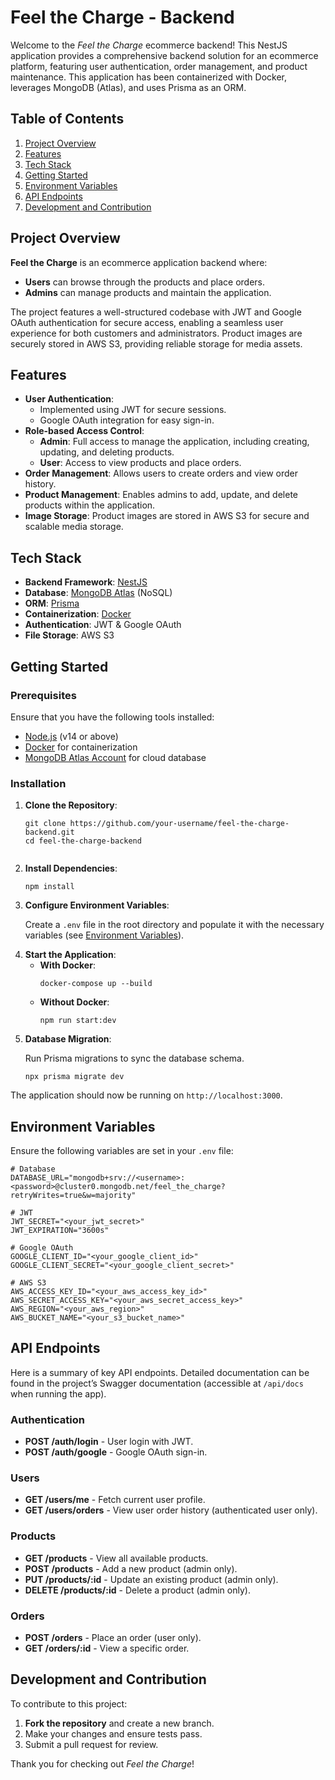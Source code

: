 <!DOCTYPE html>
<html lang="en">
<head>
  <meta charset="UTF-8">
  <meta name="viewport" content="width=device-width, initial-scale=1.0">
</head>
<body>

<h1>Feel the Charge - Backend</h1>

<p>Welcome to the <em>Feel the Charge</em> ecommerce backend! This NestJS application provides a comprehensive backend solution for an ecommerce platform, featuring user authentication, order management, and product maintenance. This application has been containerized with Docker, leverages MongoDB (Atlas), and uses Prisma as an ORM.</p>

<h2>Table of Contents</h2>
<ol>
  <li><a href="#project-overview">Project Overview</a></li>
  <li><a href="#features">Features</a></li>
  <li><a href="#tech-stack">Tech Stack</a></li>
  <li><a href="#getting-started">Getting Started</a></li>
  <li><a href="#environment-variables">Environment Variables</a></li>
  <li><a href="#api-endpoints">API Endpoints</a></li>
  <li><a href="#development-and-contribution">Development and Contribution</a></li>
</ol>

<h2 id="project-overview">Project Overview</h2>
<p><strong>Feel the Charge</strong> is an ecommerce application backend where:</p>
<ul>
  <li><strong>Users</strong> can browse through the products and place orders.</li>
  <li><strong>Admins</strong> can manage products and maintain the application.</li>
</ul>
<p>The project features a well-structured codebase with JWT and Google OAuth authentication for secure access, enabling a seamless user experience for both customers and administrators. Product images are securely stored in AWS S3, providing reliable storage for media assets.</p>

<h2 id="features">Features</h2>
<ul>
  <li><strong>User Authentication</strong>:
    <ul>
      <li>Implemented using JWT for secure sessions.</li>
      <li>Google OAuth integration for easy sign-in.</li>
    </ul>
  </li>
  <li><strong>Role-based Access Control</strong>:
    <ul>
      <li><strong>Admin</strong>: Full access to manage the application, including creating, updating, and deleting products.</li>
      <li><strong>User</strong>: Access to view products and place orders.</li>
    </ul>
  </li>
  <li><strong>Order Management</strong>: Allows users to create orders and view order history.</li>
  <li><strong>Product Management</strong>: Enables admins to add, update, and delete products within the application.</li>
  <li><strong>Image Storage</strong>: Product images are stored in AWS S3 for secure and scalable media storage.</li>
</ul>

<h2 id="tech-stack">Tech Stack</h2>
<ul>
  <li><strong>Backend Framework</strong>: <a href="https://nestjs.com/">NestJS</a></li>
  <li><strong>Database</strong>: <a href="https://www.mongodb.com/atlas">MongoDB Atlas</a> (NoSQL)</li>
  <li><strong>ORM</strong>: <a href="https://www.prisma.io/">Prisma</a></li>
  <li><strong>Containerization</strong>: <a href="https://www.docker.com/">Docker</a></li>
  <li><strong>Authentication</strong>: JWT & Google OAuth</li>
  <li><strong>File Storage</strong>: AWS S3</li>
</ul>

<h2 id="getting-started">Getting Started</h2>

<h3>Prerequisites</h3>
<p>Ensure that you have the following tools installed:</p>
<ul>
  <li><a href="https://nodejs.org/">Node.js</a> (v14 or above)</li>
  <li><a href="https://www.docker.com/">Docker</a> for containerization</li>
  <li><a href="https://www.mongodb.com/cloud/atlas">MongoDB Atlas Account</a> for cloud database</li>
</ul>

<h3>Installation</h3>
<ol>
  <li><strong>Clone the Repository</strong>:
    <pre><code>git clone https://github.com/your-username/feel-the-charge-backend.git
cd feel-the-charge-backend
    </code></pre>
  </li>
  <li><strong>Install Dependencies</strong>:
    <pre><code>npm install</code></pre>
  </li>
  <li><strong>Configure Environment Variables</strong>:
    <p>Create a <code>.env</code> file in the root directory and populate it with the necessary variables (see <a href="#environment-variables">Environment Variables</a>).</p>
  </li>
  <li><strong>Start the Application</strong>:
    <ul>
      <li><strong>With Docker</strong>:
        <pre><code>docker-compose up --build</code></pre>
      </li>
      <li><strong>Without Docker</strong>:
        <pre><code>npm run start:dev</code></pre>
      </li>
    </ul>
  </li>
  <li><strong>Database Migration</strong>:
    <p>Run Prisma migrations to sync the database schema.</p>
    <pre><code>npx prisma migrate dev</code></pre>
  </li>
</ol>
<p>The application should now be running on <code>http://localhost:3000</code>.</p>

<h2 id="environment-variables">Environment Variables</h2>
<p>Ensure the following variables are set in your <code>.env</code> file:</p>

<pre><code># Database
DATABASE_URL="mongodb+srv://&lt;username&gt;:&lt;password&gt;@cluster0.mongodb.net/feel_the_charge?retryWrites=true&w=majority"

# JWT
JWT_SECRET="&lt;your_jwt_secret&gt;"
JWT_EXPIRATION="3600s"

# Google OAuth
GOOGLE_CLIENT_ID="&lt;your_google_client_id&gt;"
GOOGLE_CLIENT_SECRET="&lt;your_google_client_secret&gt;"

# AWS S3
AWS_ACCESS_KEY_ID="&lt;your_aws_access_key_id&gt;"
AWS_SECRET_ACCESS_KEY="&lt;your_aws_secret_access_key&gt;"
AWS_REGION="&lt;your_aws_region&gt;"
AWS_BUCKET_NAME="&lt;your_s3_bucket_name&gt;"
</code></pre>

<h2 id="api-endpoints">API Endpoints</h2>
<p>Here is a summary of key API endpoints. Detailed documentation can be found in the project’s Swagger documentation (accessible at <code>/api/docs</code> when running the app).</p>

<h3>Authentication</h3>
<ul>
  <li><strong>POST /auth/login</strong> - User login with JWT.</li>
  <li><strong>POST /auth/google</strong> - Google OAuth sign-in.</li>
</ul>

<h3>Users</h3>
<ul>
  <li><strong>GET /users/me</strong> - Fetch current user profile.</li>
  <li><strong>GET /users/orders</strong> - View user order history (authenticated user only).</li>
</ul>

<h3>Products</h3>
<ul>
  <li><strong>GET /products</strong> - View all available products.</li>
  <li><strong>POST /products</strong> - Add a new product (admin only).</li>
  <li><strong>PUT /products/:id</strong> - Update an existing product (admin only).</li>
  <li><strong>DELETE /products/:id</strong> - Delete a product (admin only).</li>
</ul>

<h3>Orders</h3>
<ul>
  <li><strong>POST /orders</strong> - Place an order (user only).</li>
  <li><strong>GET /orders/:id</strong> - View a specific order.</li>
</ul>

<h2 id="development-and-contribution">Development and Contribution</h2>
<p>To contribute to this project:</p>
<ol>
  <li><strong>Fork the repository</strong> and create a new branch.</li>
  <li>Make your changes and ensure tests pass.</li>
  <li>Submit a pull request for review.</li>
</ol>

<p>Thank you for checking out <em>Feel the Charge</em>!</p>

</body>
</html>
